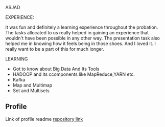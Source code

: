 ASJAD

EXPERIENCE:
 
It was fun and definitely a learning experience throughout the probation.
The tasks allocated to us really helped in gaining an experience that wouldn't have been possible in any other way.
The presentation task also helped me in knowing how it feels being in those shoes. And I loved it.
I really want to be a part of this for much longer.


LEARNING
- Got to know about Big Data And Its Tools
- HADOOP and its ccomponents like MapReduce,YARN etc.
- Kafka
- Map and Multimap
- Set and Multisets

## Profile
Link of profile readme [repository link](https://github.com/vedasjad/vedasjad/blob/main/README.md)
